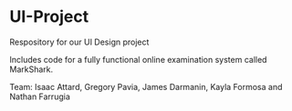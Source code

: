 # UI-Project
Respository for our UI Design project

Includes code for a fully functional online examination system called MarkShark.

Team: Isaac Attard, Gregory Pavia, James Darmanin, Kayla Formosa and Nathan Farrugia
